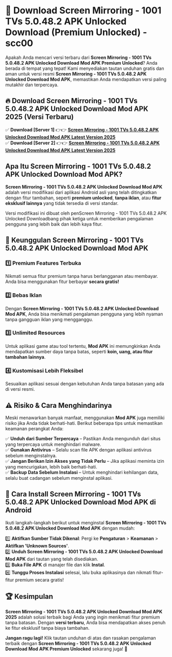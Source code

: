 # 🎯 Download Screen Mirroring - 1001 TVs 5.0.48.2 APK Unlocked Download (Premium Unlocked) -  scc00

Apakah Anda mencari versi terbaru dari **Screen Mirroring - 1001 TVs 5.0.48.2 APK Unlocked Download Mod APK Premium Unlocked**? Anda berada di tempat yang tepat! Kami menyediakan tautan unduhan gratis dan aman untuk versi resmi **Screen Mirroring - 1001 TVs 5.0.48.2 APK Unlocked Download Mod APK**, memastikan Anda mendapatkan versi paling mutakhir dan terpercaya.

## 🔥 Download Screen Mirroring - 1001 TVs 5.0.48.2 APK Unlocked Download Mod APK 2025 (Versi Terbaru)

✅ **Download [Server 1]** 👉👉 [**Screen Mirroring - 1001 TVs 5.0.48.2 APK Unlocked Download Mod APK Latest Version 2025**](https://momento.my/?title=Screen_Mirroring_-_1001_TVs_5.0.48.2_APK_Unlocked_Download)  
✅ **Download [Server 2]** 👉👉 [**Screen Mirroring - 1001 TVs 5.0.48.2 APK Unlocked Download Mod APK Latest Version 2025**](https://momento.my/?title=Screen_Mirroring_-_1001_TVs_5.0.48.2_APK_Unlocked_Download)  

## Apa Itu Screen Mirroring - 1001 TVs 5.0.48.2 APK Unlocked Download Mod APK?

**Screen Mirroring - 1001 TVs 5.0.48.2 APK Unlocked Download Mod APK** adalah versi modifikasi dari aplikasi Android asli yang telah ditingkatkan dengan fitur tambahan, seperti **premium unlocked**, **tanpa iklan**, atau **fitur eksklusif lainnya** yang tidak tersedia di versi standar.

Versi modifikasi ini dibuat oleh penScreen Mirroring - 1001 TVs 5.0.48.2 APK Unlocked Downloadbang pihak ketiga untuk memberikan pengalaman pengguna yang lebih baik dan lebih kaya fitur.

## 🎯 Keunggulan Screen Mirroring - 1001 TVs 5.0.48.2 APK Unlocked Download Mod APK

### 1️⃣ Premium Features Terbuka
Nikmati semua fitur premium tanpa harus berlangganan atau membayar. Anda bisa menggunakan fitur berbayar **secara gratis!**

### 2️⃣ Bebas Iklan
Dengan **Screen Mirroring - 1001 TVs 5.0.48.2 APK Unlocked Download Mod APK**, Anda bisa menikmati pengalaman pengguna yang lebih nyaman tanpa gangguan iklan yang mengganggu.

### 3️⃣ Unlimited Resources
Untuk aplikasi game atau tool tertentu, **Mod APK** ini memungkinkan Anda mendapatkan sumber daya tanpa batas, seperti **koin, uang, atau fitur tambahan lainnya**.

### 4️⃣ Kustomisasi Lebih Fleksibel
Sesuaikan aplikasi sesuai dengan kebutuhan Anda tanpa batasan yang ada di versi resmi.

## ⚠️ Risiko & Cara Menghindarinya

Meski menawarkan banyak manfaat, menggunakan **Mod APK** juga memiliki risiko jika Anda tidak berhati-hati. Berikut beberapa tips untuk memastikan keamanan perangkat Anda:

✅ **Unduh dari Sumber Terpercaya** – Pastikan Anda mengunduh dari situs yang terpercaya untuk menghindari malware.  
✅ **Gunakan Antivirus** – Selalu scan file APK dengan aplikasi antivirus sebelum menginstalnya.  
✅ **Jangan Berikan Izin Akses yang Tidak Perlu** – Jika aplikasi meminta izin yang mencurigakan, lebih baik berhati-hati.  
✅ **Backup Data Sebelum Instalasi** – Untuk menghindari kehilangan data, selalu buat cadangan sebelum menginstal aplikasi.

## 📌 Cara Install Screen Mirroring - 1001 TVs 5.0.48.2 APK Unlocked Download Mod APK di Android

Ikuti langkah-langkah berikut untuk menginstal **Screen Mirroring - 1001 TVs 5.0.48.2 APK Unlocked Download Mod APK** dengan mudah:

1️⃣ **Aktifkan Sumber Tidak Dikenal**: Pergi ke **Pengaturan** > **Keamanan** > **Aktifkan 'Unknown Sources'**.  
2️⃣ **Unduh Screen Mirroring - 1001 TVs 5.0.48.2 APK Unlocked Download Mod APK** dari tautan yang telah disediakan.  
3️⃣ **Buka File APK** di manajer file dan klik **Instal**.  
4️⃣ **Tunggu Proses Instalasi** selesai, lalu buka aplikasinya dan nikmati fitur-fitur premium secara gratis!

## 🏆 Kesimpulan

**Screen Mirroring - 1001 TVs 5.0.48.2 APK Unlocked Download Mod APK 2025** adalah solusi terbaik bagi Anda yang ingin menikmati fitur premium tanpa batasan. Dengan **versi terbaru**, Anda bisa mendapatkan akses penuh ke fitur eksklusif tanpa biaya tambahan.

**Jangan ragu lagi!** Klik tautan unduhan di atas dan rasakan pengalaman terbaik dengan **Screen Mirroring - 1001 TVs 5.0.48.2 APK Unlocked Download Mod APK Premium Unlocked** sekarang juga! 🚀
